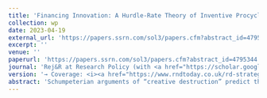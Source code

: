 ```yaml
---
title: 'Financing Innovation: A Hurdle-Rate Theory of Inventive Procyclicality'
collection: wp
date: 2023-04-19
external_url: 'https://papers.ssrn.com/sol3/papers.cfm?abstract_id=4795344'
excerpt: ''
venue: ''
paperurl: 'https://papers.ssrn.com/sol3/papers.cfm?abstract_id=4795344'
journal: 'Rej&R at Research Policy (with <a href="https://scholar.google.com/citations?user=f-lbbOoAAAAJ&hl=en&oi=ao">D. Audretsch</a>, <a href="https://www.bwl.uni-hamburg.de/finance/team/drobetz.html">W. Drobetz</a>, E.E. Ernst, <a href="https://scholar.google.com/citations?hl=en&user=Sa8sBkoAAAAJ">S. Vismara</a>)'
version: '→ Coverage: <i><a href="https://www.rndtoday.co.uk/rd-strategy/a-hurdle-rate-theory-of-rd-procyclicality/">R&D Today</a></i>'
abstract: 'Schumpeterian arguments of “creative destruction” predict that innovation is countercyclical. However, empirical findings demonstrate the contrary. We apply corporate finance principles to macro- and innovation economics and propose a “hurdle-rate theory of inventive procyclicality”. High-ERP periods stifle innovation because many R&D projects do not pass corporate budgeting decisions when discount rates are high. Consistent evidence suggests that the hurdle-rate effect is less pronounced in firms with financial slack, institutional ownership with long-term orientation, and weak product-market competition. In an attempt to reconcile the procyclical evidence with Schumpeter’s countercyclical theory, we show that firms engaging in exploratory search suffer less during high-ERP episodes than those focusing on exploitative search, and patents developed during high-ERP periods have a higher technological impact and receive significantly more forward citations. Finally, we exploit the staggered variation in state-level R&D tax credits in difference-in-differences analyses to establish a causal link between the ERP and patent value.'
---
```

